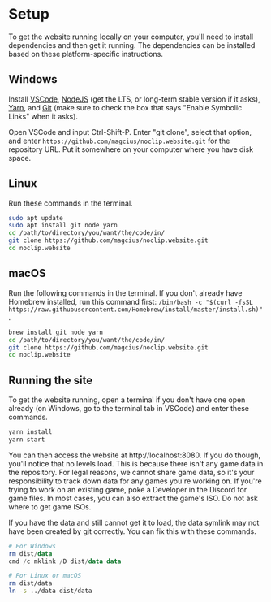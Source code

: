 # Setup

To get the website running locally on your computer, you'll need to install dependencies and then get it running.  The dependencies can be installed based on these platform-specific instructions.

## Windows
Install [VSCode](https://code.visualstudio.com/), [NodeJS](https://nodejs.org/en/) (get the LTS, or long-term stable version if it asks), [Yarn](https://yarnpkg.com/en/docs/install#windows-stable), and [Git](https://git-scm.com/download/) (make sure to check the box that says "Enable Symbolic Links" when it asks).  

Open VSCode and input Ctrl-Shift-P.  Enter "git clone", select that option, and enter `https://github.com/magcius/noclip.website.git` for the repository URL.  Put it somewhere on your computer where you have disk space.

## Linux
Run these commands in the terminal.
```bash
sudo apt update
sudo apt install git node yarn
cd /path/to/directory/you/want/the/code/in/
git clone https://github.com/magcius/noclip.website.git
cd noclip.website
```

## macOS
Run the following commands in the terminal.  If you don't already have Homebrew installed, run this command first: `/bin/bash -c "$(curl -fsSL https://raw.githubusercontent.com/Homebrew/install/master/install.sh)"`.
```bash
brew install git node yarn
cd /path/to/directory/you/want/the/code/in/
git clone https://github.com/magcius/noclip.website.git
cd noclip.website
```

## Running the site

To get the website running, open a terminal if you don't have one open already (on Windows, go to the terminal tab in VSCode) and enter these commands.

```bash
yarn install
yarn start
```

You can then access the website at http://localhost:8080.  If you do though, you'll notice that no levels load.  This is because there isn't any game data in the repository.  For legal reasons, we cannot share game data, so it's your responsibility to track down data for any games you're working on.  If you're trying to work on an existing game, poke a Developer in the Discord for game files. In most cases, you can also extract the game's ISO. Do not ask where to get game ISOs.

If you have the data and still cannot get it to load, the data symlink may not have been created by git correctly.  You can fix this with these commands.

```PowerShell
# For Windows
rm dist/data
cmd /c mklink /D dist/data data
```

```bash
# For Linux or macOS
rm dist/data
ln -s ../data dist/data
```
